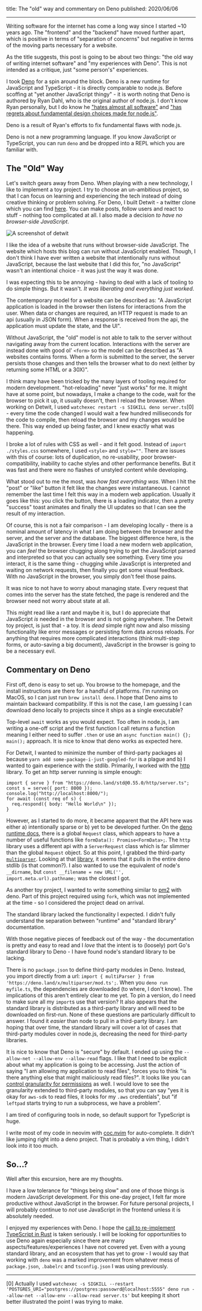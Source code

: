 title: The "old" way and commentary on Deno
published: 2020/06/06

---

Writing software for the internet has come a long way since I started ~10 years ago. The "frontend" and the "backend" have moved further apart, which is positive in terms of "separation of concerns" but negative in terms of the moving parts necessary for a website.

As the title suggests, this post is going to be about two things: "the old way of writing internet software" and "my experiences with Deno". This is not intended as a critique, just "some person's" experiences.

I took [Deno](https://deno.land/) for a spin around the block. Deno is a new runtime for JavaScript and TypeScript - it is directly comparable to node.js. Before scoffing at "yet another JavaScript thingy" - it is worth noting that Deno is authored by Ryan Dahl, who is the original author of node.js. I don't know Ryan personally, but I do know he ["hates almost all software"](https://tinyclouds.org/rant.html) and ["has regrets about fundamental design choices made for node.js"](https://tinyclouds.org/rant.html).

Deno is a result of Ryan's efforts to fix fundamental flaws with node.js.

Deno is not a new programming language. If you know JavaScript or TypeScript, you can run `deno` and be dropped into a REPL which you are familiar with.

## The "Old" Way

Let's switch gears away from Deno. When playing with a new technology, I like to implement a toy project. I try to choose an un-ambitious project, so that I can focus on learning and experiencing the tech instead of doing creative thinking or problem solving. For Deno, I built Detwit - a twitter clone which you can find [here](https://github.com/lwakefield/detwit). You can make posts, follow users and react to stuff - nothing too complicated at all. I also made a decision _to have no browser-side JavaScript_.


![A screenshot of detwit](https://user-images.githubusercontent.com/5688923/83943441-28ebdd00-a7ca-11ea-94fd-121a09d89e0d.png)

I like the idea of a website that runs without browser-side JavaScript. The website which hosts this blog can run without JavaScript enabled. Though, I don't think I have ever written a website that intentionally runs without JavaScript, because the last website that I did this for, "no JavaScript" wasn't an intentional choice - it was just the way it was done.

I was expecting this to be annoying - having to deal with a lack of tooling to do simple things. But it wasn't. _It was liberating and everything just worked_.

The contemporary model for a website can be described as: "A JavaScript application is loaded in the browser then listens for interactions from the user. When data or changes are required, an HTTP request is made to an api (usually in JSON form). When a response is received from the api, the application must update the state, and the UI".

Without JavaScript, the "old" model is not able to talk to the server without navigating away from the current location. Interactions with the server are instead done with good ol' `<form>` so the model can be described as "A websites contains forms. When a form is submitted to the server, the server persists those changes and then tells the browser what to do next (either by returning some HTML or a 30X)".

I think many have been tricked by the many layers of tooling required for modern development. "hot-reloading" never "just works" for me. It might have at some point, but nowadays, I make a change to the code, wait for the browser to pick it up, it usually doesn't, then I reload the browser. When working on Detwit, I used `watchexec restart -s SIGKILL deno server.ts`[0] - every time the code changed I would wait a few hundred milliseconds for the code to compile, then reload the browser and my changes would be there. This way ended up being faster, and I knew exactly what was happening.

I broke a lot of rules with CSS as well - and it felt good. Instead of `import ./styles.css` somewhere, I used `<style>` and `style=""`. There are issues with this of course: lots of duplication, no re-usability, poor browser-compatibility, inability to cache styles and other performance benefits. But it was fast and there were no flashes of unstyled content while developing.

What stood out to me the most, was _how fast everything was_. When I hit the "post" or "like" button it felt like the changes were instantaneous. I cannot remember the last time I felt this way in a modern web application. Usually it goes like this: you click the button, there is a loading indicator, then a pretty "success" toast animates and finally the UI updates so that I can see the result of my interaction.

Of course, this is not a fair comparison - I am developing locally - there is a nominal amount of latency in what I am doing between the browser and the server, and the server and the database. The biggest difference here, is the JavaScript in the browser. Every time I load a new modern web application, you can _feel_ the browser chugging along trying to get the JavaScript parsed and interpreted so that you can actually see something. Every time you interact, it is the same thing - chugging while JavaScript is interpreted and waiting on network requests, then finally you get some visual feedback. With no JavaScript in the browser, you simply don't feel those pains.

It was nice to not have to worry about managing state. Every request that comes into the server has the state fetched, the page is rendered and the browser need not worry about state at all.

This might read like a rant and maybe it is, but I do appreciate that JavaScript _is_ needed in the browser and is not going anywhere. The Detwit toy project, is just that - a toy. It is _dead_ simple right now and also missing functionality like error messages or persisting form data across reloads. For anything that requires more complicated interactions (think multi-step forms, or auto-saving a big document), JavaScript in the browser is going to be a necessary evil.

## Commentary on Deno

First off, deno is easy to set up. You browse to the homepage, and the install instructions are there for a handful of platforms. I'm running on MacOS, so I can just run `brew install deno`. I hope that Deno aims to maintain backward compatibility. If this is not the case, I am guessing I can download deno locally to projects since it ships as a single executable?

Top-level `await` works as you would expect. Too often in node.js, I am writing a one-off script and the first function I call returns a function meaning I either need to suffer `.then` or use an `async function main() {}; main();` approach. It is nice to know that deno works as expected here.

For Detwit, I wanted to minimize the number of third-party packages a) because `yarn add some-package-i-just-googled-for` is a plague and b) I wanted to gain experience with the stdlib. Primarily, I worked with the [http](https://deno.land/std/http) library. To get an http server running is simple enough:

```
import { serve } from "https://deno.land/std@0.55.0/http/server.ts";
const s = serve({ port: 8000 });
console.log("http://localhost:8000/");
for await (const req of s) {
  req.respond({ body: "Hello World\n" });
}
```

However, as I started to do more, it became apparent that the API here was either a) intentionally sparse or b) yet to be developed further. On the [deno runtime docs](https://doc.deno.land), there is a global `Request` class, which appears to have a number of useful functions like `formData(): Promise<FormData>;`. The `http` library uses a different api with a `ServerRequest` class which is far slimmer than the global `Request` object. So at this point, I grabbed the third-party [`multiparser`](https://deno.land/x/multiparser). Looking at that [library](https://deno.land/x/multiparser/std/http), it seems that it pulls in the entire deno stdlib (is that common?). I also wanted to use the equivalent of node's `__dirname`, but `const __filename = new URL('', import.meta.url).pathname;` was the closest I got.

As another toy project, I wanted to write something similar to [pm2](https://pm2.keymetrics.io/) with deno. Part of this project required using `fork`, which was not implemented at the time - so I considered the project dead on arrival.

The standard library lacked the functionality I expected. I didn't fully understand the separation between "runtime" and "standard library" documentation.

With those negative pieces of feedback out of the way - the documentation is pretty and easy to read and I _love_ that the intent is to (loosely) port Go's standard library to Deno - I have found node's standard library to be lacking.

There is no `package.json` to define third-party modules in Deno. Instead, you import directly from a url: `import { multiParser } from 'https://deno.land/x/multiparser/mod.ts';`. When you `deno run myfile.ts`, the dependencies are downloaded (to where, I don't know). The implications of this aren't entirely clear to me yet. To pin a version, do I need to make sure all my `import`s use that version? It also appears that the standard library is distributed as a third-party library and will need to be downloaded on first-run. None of these questions are particularly difficult to answer. I found it _easier_ than node to pull in a third-party library. I am hoping that over time, the standard library will cover a lot of cases that third-party modules cover in node.js, decreasing the need for third-party libraries.

It is nice to know that Deno is "secure" by default. I ended up using the `--allow-net --allow-env --allow-read` flags. I like that I need to be explicit about what my application is going to be accessing. Just the action of saying "I am allowing my application to read files", forces you to think "is there anything else that might maliciously read files?". It looks like you can [control granularity for permissions](https://deno.land/manual/getting_started/permissions#permissions-whitelist) as well. I would love to see the granularity extended to third-party modules, so that you can say "yes it is okay for `aws-sdk` to read files, it looks for my `.aws` credentials", but "if `leftpad` starts trying to run a subprocess, we have a problem".

I am tired of configuring tools in node, so default support for TypeScript is huge.

I write most of my code in neovim with [coc.nvim](https://github.com/neoclide/coc.nvim) for auto-complete. It didn't like jumping right into a deno project. That is probably a vim thing, I didn't look into it too much.

## So...?

Well after this excursion, here are my thoughts.

I have a low tolerance for "things being slow" and one of those things is modern JavaScript development. For this one-day project, I felt far more productive without JavaScript in the browser. For future personal projects, I will probably continue to _not_ use JavaScript in the frontend unless it is absolutely needed.

I enjoyed my experiences with Deno. I hope the [call to re-implement TypeScript in Rust](https://deno.land/v1#tsc-bottleneck) is taken seriously. I will be looking for opportunities to use Deno again especially since there are many aspects/features/experiences I have not covered yet. Even with a young standard library, and an ecosystem that has yet to grow - I would say that working with `deno` was a marked improvement from whatever mess of `package.json`, `.babelrc` and `tsconfig.json` I was using previously.

---

[0] Actually I used `watchexec -s SIGKILL --restart 'POSTGRES_URI="postgres://postgres:passowrd@localhost:5555" deno run --allow-net --allow-env --allow-read server.ts'` but keeping it short better illustrated the point I was trying to make.

